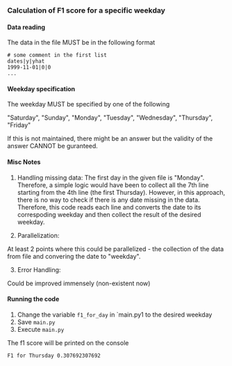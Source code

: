 ### Calculation of F1 score for a specific weekday

#### Data reading

The data in the file MUST be in the following format

```
# some comment in the first list
dates|y|yhat
1999-11-01|0|0
...
```
#### Weekday specification

The weekday MUST be specified by one of the following

"Saturday", "Sunday", "Monday", "Tuesday", "Wednesday", "Thursday", "Friday"

If this is not maintained, there might be an answer but the validity of the answer CANNOT
be guranteed.

#### Misc Notes

1) Handling missing data:
The first day in the given file is "Monday". Therefore, a simple logic would have been
to collect all the 7th line starting from the 4th line (the first Thursday). However, in this
approach, there is no way to check if there is any date missing in the data.
Therefore, this code reads each line and converts the date to its correspoding weekday and
then collect the result of the desired weekday.

2) Parallelization:

At least 2 points where this could be parallelized - the collection of the data from file and
convering the date to "weekday".

3) Error Handling:

Could be improved immensely (non-existent now)

#### Running the code

1. Change the variable `f1_for_day` in `main.py1 to the desired weekday
2. Save `main.py`
3. Execute `main.py`

The f1 score will be printed on the console

```
F1 for Thursday 0.307692307692
```
